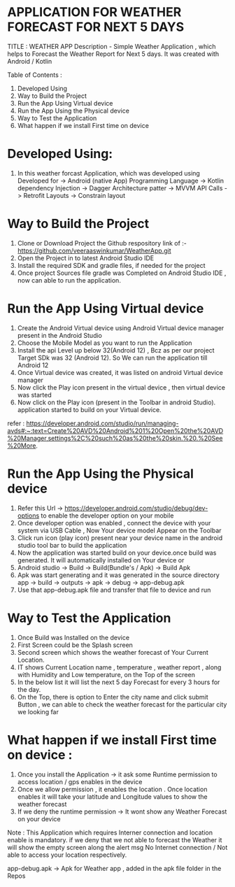 
APPLICATION FOR WEATHER FORECAST FOR NEXT 5 DAYS
================================================

TITLE : WEATHER APP
Description - Simple Weather Application , which helps to Forecast the Weather Report for Next 5 days. It was created with Android / Kotlin

Table of Contents :
1. Developed Using
2. Way to Build the Project 
3. Run the App Using Virtual device 
4. Run the App Using the Physical device
5. Way to Test the Application 
6. What happen if we install First time on device

Developed Using:
===============
1. In this weather forcast Application, which was developed using 
        Developed for -> Android (native App)
        Programming Language -> Kotlin
        dependency Injection -> Dagger
        Architecture patter -> MVVM
        API Calls -> Retrofit
        Layouts -> Constrain layout

Way to Build the Project 
======================
1. Clone or Download Project the Github respository link of :- https://github.com/veeraaswinkumar/WeatherApp.git
2. Open the Project in to latest Android Studio IDE 
3. Install the required SDK and gradle files, if needed for the project
4. Once project Sources file gradle was Completed on Android Studio IDE , now can able to run the application.

Run the App Using Virtual device 
================================
1. Create the Android Virtual device using Android Virtual device manager present in the Android Studio
2. Choose the Mobile Model as you want to run the Application
3. Install the api Level up below 32(Android 12) , Bcz as per our project Target SDk was 32 (Android 12). So We can run the application
till Android 12
4. Once Virtual device was created, it was listed on android Virtual device manager 
5. Now click the Play icon present in the virtual device , then virtual device was started
6. Now click on the Play icon (present in the Toolbar in android Studio). application started to build on your Virtual device.

refer : https://developer.android.com/studio/run/managing-avds#:~:text=Create%20AVD%20Android%201%20Open%20the%20AVD%20Manager,settings%2C%20such%20as%20the%20skin.%20.%20See%20More.

Run the App Using the Physical device 
=====================================
1. Refer this Url -> https://developer.android.com/studio/debug/dev-options to enable the developer option on your mobile
2. Once developer option was enabled , connect the device with your system via USB Cable , Now Your device model Appear on the Toolbar
3. Click run icon (play icon) present near your device name in the android studio tool bar to build the application
4. Now the application was started build on your device.once build was generated. It will automatically installed on Your device
                                        or
 1. Android studio -> Build -> Build(Bundle's / Apk) -> Build Apk 
 2. Apk was start generating and it was generated in the source directory 
        app -> build -> outputs -> apk -> debug -> app-debug.apk
 3. Use that app-debug.apk file and transfer that file to device and run

Way to Test the Application 
===========================
1. Once Build was Installed on the device
2. First Screen could be the Splash screen 
3. Second screen which shows the weather forecast of Your Current Location.
4. IT shows Current Location name , temperature , weather report , along with Humidity and Low temperature, on the Top of the screen
5. In the below list it will list the next 5 day Forecast for every 3 hours for the day.
6. On the Top, there is option to Enter the city name and click submit Button , we can able to check the weather forecast for the particular city we looking far
 
What happen if we install First time on device : 
==============================================
1. Once you install the Application -> it ask some Runtime permission to access location / gps enables in the device
2. Once we allow permission , it enables the location . Once location enables it will take your latitude and Longitude values to show the weather forecast
3. If we deny the runtime permission -> It wont show any Weather Forecast on your device

Note : This Application which requires Interner connection and location enable is mandatory. if we deny that we not able to forecast the Weather
it will show the empty screen along the alert msg No Internet connection / Not able to access your location respectively.

app-debug.apk -> Apk for Weather app , added in the apk file folder in the Repos



